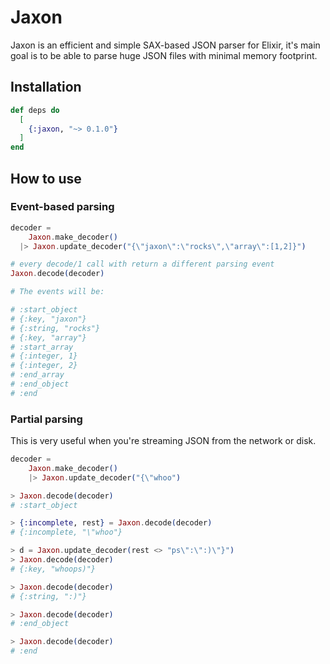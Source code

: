# Jaxon

Jaxon is an efficient and simple SAX-based JSON parser for Elixir, it's main goal is to be able to parse huge JSON files with minimal memory footprint.


## Installation

```elixir
def deps do
  [
    {:jaxon, "~> 0.1.0"}
  ]
end
```

## How to use

### Event-based parsing

```elixir
decoder =
	Jaxon.make_decoder()
  |> Jaxon.update_decoder("{\"jaxon\":\"rocks\",\"array\":[1,2]}")

# every decode/1 call with return a different parsing event
Jaxon.decode(decoder)

# The events will be:

# :start_object
# {:key, "jaxon"}
# {:string, "rocks"}
# {:key, "array"}
# :start_array
# {:integer, 1}
# {:integer, 2}
# :end_array
# :end_object
# :end
```

### Partial parsing

This is very useful when you're streaming JSON from the network or disk.

```elixir
decoder =
    Jaxon.make_decoder()
    |> Jaxon.update_decoder("{\"whoo")

> Jaxon.decode(decoder)
# :start_object

> {:incomplete, rest} = Jaxon.decode(decoder)
# {:incomplete, "\"whoo"}

> d = Jaxon.update_decoder(rest <> "ps\":\":)\"}")
> Jaxon.decode(decoder)
# {:key, "whoops)"}

> Jaxon.decode(decoder)
# {:string, ":)"}

> Jaxon.decode(decoder)
# :end_object

> Jaxon.decode(decoder)
# :end
```
